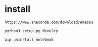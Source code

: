 

# install 
```
https://www.anaconda.com/download/#macos
```

```
python3 setup.py develop
```

```
pip uninstall notebook
```
